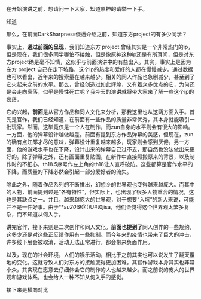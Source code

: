 在开始演讲之前，想请问一下大家，知道原神的请举一下手。

知道

那么，在前面DarkSharpness傻逼介绍之前，知道东方project的有多少同学？

事实上，**通过前面的呈现**，我们知道东方 project 曾经其实是一个非常热门的ip，但是现在，我们很多同学哪怕不接触，但是像原神这种ip还是有所耳闻，但是对东方project确是毫不知情，这似乎与前面演讲中的有些出入。其实，事实上是因为东方 project 自己在走下坡路，这个ip的热度和爱好的人都在慢慢减少。通过数据也可以看出，近年来的搜索量在越来越少。相关的同人作品也急剧减少，甚至到了它火起来之前的水平。那么，曾经创造过如此辉煌，又有着众多优点的它，为何还是会走向衰落，似乎是慢性死亡呢？我今天的演讲就将带大家来了解一些这个ip的衰落。

它的兴起，**前面**是从官方作品和同人文化来分析，那我这里也从这两方面入手。首先是官作，我们已经知道，在前面有一些作品的质量非常优秀，其本身就能吸引一批玩家。然而，这毕竟仅是一个人在制作，而zun自身的水平则会有很大的影响。一方面，他的弹幕设计越做越差。前面有提到东方作品弹幕的美感，但现在，zun的确有点江郎才尽的意味，弹幕设计重复越来越多，玩家则会感到厌倦。另一方面，他的游戏水平也在下降，设计出来的弹幕自己过不去，那自然也没法做出来更好的。除了弹幕之外，还有画面重复贴图，在新作中直接照搬原来的背景，以及制作时的不细心，th18.5序号作左上角的th18让人直呼破防。这些都算是官作水平的下降，而质量的下降必然会引起一部分爱好者的流失。

除此之外，随着作品系列的不断推出，幻想乡的世界观也变得越来越庞大。而其中的人物，前面提到过是“各有特性”，但实际上，也出现了很多人物重合的情况，这也是其缺点之一。并且，越来越庞大的世界观，对于想要“入坑”的新人来说，可能并不是一件好事。由于***su20t9*@()U#t0jisa，他们会觉得这个世界观太繁多复杂，而不知道从何入手。

讲完官作，接下来则是二次创作和同人文化。**前面也提到了**同人创作的一些规约，这多少还是对这些正反馈作用有一些抑制。而今年来的疫情也带来了巨大的冲击，许多线下展会被取消，活动无法正常进行，都会带来负面作用。

以及，现在的社会环境，人们的娱乐活动，相比于之前其实也可以说发生了翻天覆地的变化。这就导致人们对东方的接触变得更加困难。其官作游戏本身其实也非常小众，其实现在愿意去仔细体会它的制作的人也越来越少。而之前说的庞大的世界观和游戏体系，也会给人一种不知从何入手的感觉。

接下来是横向对比
